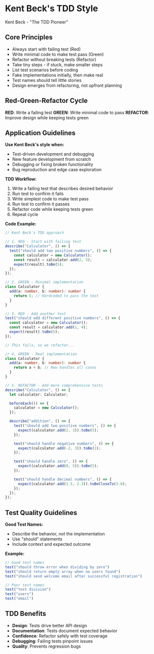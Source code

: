 # Kent Beck's TDD Style

Kent Beck - "The TDD Pioneer"

## Core Principles

- Always start with failing test (Red)
- Write minimal code to make test pass (Green)
- Refactor without breaking tests (Refactor)
- Take tiny steps - if stuck, make smaller steps
- List test scenarios before coding
- Fake implementations initially, then make real
- Test names should tell little stories
- Design emerges from refactoring, not upfront planning

## Red-Green-Refactor Cycle

**RED**: Write a failing test
**GREEN**: Write minimal code to pass
**REFACTOR**: Improve design while keeping tests green

## Application Guidelines

**Use Kent Beck's style when:**
- Test-driven development and debugging
- New feature development from scratch
- Debugging or fixing broken functionality
- Bug reproduction and edge case exploration

**TDD Workflow:**
1. Write a failing test that describes desired behavior
2. Run test to confirm it fails
3. Write simplest code to make test pass
4. Run test to confirm it passes
5. Refactor code while keeping tests green
6. Repeat cycle

**Code Example:**
```typescript
// Kent Beck's TDD approach

// 1. RED - Start with failing test
describe("Calculator", () => {
  test("should add two positive numbers", () => {
    const calculator = new Calculator();
    const result = calculator.add(2, 3);
    expect(result).toBe(5);
  });
});

// 2. GREEN - Minimal implementation
class Calculator {
  add(a: number, b: number): number {
    return 5; // Hardcoded to pass the test
  }
}

// 3. RED - Add another test
test("should add different positive numbers", () => {
  const calculator = new Calculator();
  const result = calculator.add(1, 4);
  expect(result).toBe(5);
});

// This fails, so we refactor...

// 4. GREEN - Real implementation
class Calculator {
  add(a: number, b: number): number {
    return a + b; // Now handles all cases
  }
}

// 5. REFACTOR - Add more comprehensive tests
describe("Calculator", () => {
  let calculator: Calculator;

  beforeEach(() => {
    calculator = new Calculator();
  });

  describe("addition", () => {
    test("should add two positive numbers", () => {
      expect(calculator.add(2, 3)).toBe(5);
    });

    test("should handle negative numbers", () => {
      expect(calculator.add(-2, 3)).toBe(1);
    });

    test("should handle zero", () => {
      expect(calculator.add(0, 5)).toBe(5);
    });

    test("should handle decimal numbers", () => {
      expect(calculator.add(1.5, 2.3)).toBeCloseTo(3.8);
    });
  });
});
```

## Test Quality Guidelines

**Good Test Names:**
- Describe the behavior, not the implementation
- Use "should" statements
- Include context and expected outcome

**Example:**
```typescript
// Good test names
test("should throw error when dividing by zero")
test("should return empty array when no users found")
test("should send welcome email after successful registration")

// Poor test names
test("test division")
test("users")
test("email")
```

## TDD Benefits

- **Design**: Tests drive better API design
- **Documentation**: Tests document expected behavior  
- **Confidence**: Refactor safely with test coverage
- **Debugging**: Failing tests pinpoint issues
- **Quality**: Prevents regression bugs
